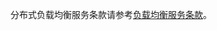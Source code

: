 分布式负载均衡服务条款请参考[负载均衡服务条款](https://docs.jdcloud.com/cn/product-service-agreement/load-balancing-service-clause)。
